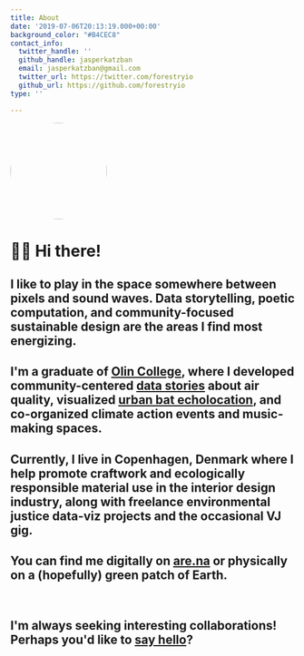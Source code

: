 ```yaml
---
title: About
date: '2019-07-06T20:13:19.000+00:00'
background_color: "#B4CEC8"
contact_info:
  twitter_handle: ''
  github_handle: jasperkatzban
  email: jasperkatzban@gmail.com
  twitter_url: https://twitter.com/forestryio
  github_url: https://github.com/forestryio
type: ''

---
```

<img src="/images/pfp.jpg" style="border-radius: 50%;" width="170px">

# 👋🏻 Hi there!

## I like to play in the space somewhere between pixels and sound waves. Data storytelling, poetic computation, and community-focused sustainable design are the areas I find most energizing.

## I'm a graduate of [Olin College](https://www.olin.edu), where I developed community-centered [data stories](https://fairmountstories.airpartners.org/) about air quality, visualized [urban bat echolocation](https://bats.jasperkatzban.com/), and co-organized climate action events and music-making spaces.

## Currently, I live in Copenhagen, Denmark where I help promote craftwork and ecologically responsible material use in the interior design industry, along with freelance environmental justice data-viz projects and the occasional VJ gig.

## You can find me digitally on [are.na](https://www.are.na/jasper-gsujoryuxpm/) or physically on a (hopefully) green patch of Earth.

<br>

## I'm always seeking interesting collaborations! Perhaps you'd like to [say hello](mailto:jasperkatzban@gmail.com?subject=Hello!&body=Howdy%2C%0D%0A%0D%0AI%20noticed%20%5Bcool-project%5D%20on%20your%20site%20and%20wanted%20to%20learn%20more%20about%20%5Binteresting-part%5D.%20How%20is%20%5Bconvenient-time%5D%20for%20a%20chat%3F%0D%0A%0D%0ASincerely%2C%0D%0A%5Bawesome-person%5D "Contact")?